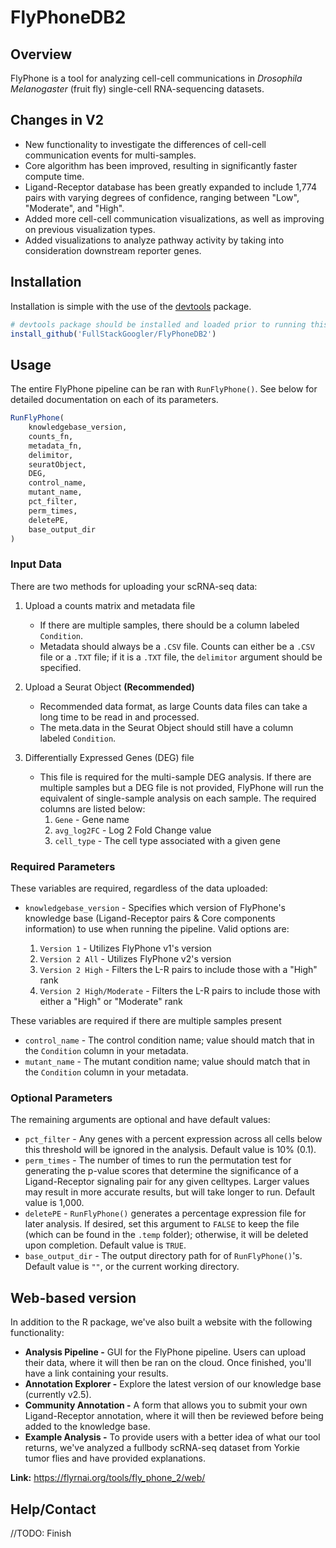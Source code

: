 # FlyPhoneDB2

## Overview

FlyPhone is a tool for analyzing cell-cell communications in *Drosophila Melanogaster* (fruit fly) single-cell RNA-sequencing datasets.

## Changes in V2

- New functionality to investigate the differences of cell-cell communication events for multi-samples.
- Core algorithm has been improved, resulting in significantly faster compute time.
- Ligand-Receptor database has been greatly expanded to include 1,774 pairs with varying degrees of confidence, ranging between "Low", "Moderate", and "High".
- Added more cell-cell communication visualizations, as well as improving on previous visualization types.
- Added visualizations to analyze pathway activity by taking into consideration downstream reporter genes.

## Installation
Installation is simple with the use of the [devtools](https://devtools.r-lib.org/) package.

```R
# devtools package should be installed and loaded prior to running this command
install_github('FullStackGoogler/FlyPhoneDB2')
```

## Usage

The entire FlyPhone pipeline can be ran with `RunFlyPhone()`. See below for detailed documentation on each of its parameters.

```R
RunFlyPhone(
    knowledgebase_version,
    counts_fn,
    metadata_fn,
    delimitor,
    seuratObject,
    DEG,
    control_name,
    mutant_name,
    pct_filter,
    perm_times,
    deletePE,
    base_output_dir
)
```

### Input Data

There are two methods for uploading your scRNA-seq data:

1. Upload a counts matrix and metadata file
    - If there are multiple samples, there should be a column labeled `Condition`.
    - Metadata should always be a `.CSV` file. Counts can either be a `.CSV` file or a `.TXT` file; if it is a `.TXT` file, the `delimitor` argument should be specified.

2. Upload a Seurat Object **(Recommended)** 
    - Recommended data format, as large Counts data files can take a long time to be read in and processed.
    - The meta.data in the Seurat Object should still have a column labeled `Condition`.

3. Differentially Expressed Genes (DEG) file
    - This file is required for the multi-sample DEG analysis. If there are multiple samples but a DEG file is not provided, FlyPhone will run the equivalent of single-sample analysis on each sample. The required columns are listed below:
        1. `Gene` - Gene name
        2. `avg_log2FC` - Log 2 Fold Change value
        3. `cell_type` - The cell type associated with a given gene

### Required Parameters

These variables are required, regardless of the data uploaded:
- `knowledgebase_version` - Specifies which version of FlyPhone's knowledge base (Ligand-Receptor pairs & Core components information) to use when running the pipeline. Valid options are:

    1. `Version 1` - Utilizes FlyPhone v1's version
    2. `Version 2 All` - Utilizes FlyPhone v2's version
    3. `Version 2 High` - Filters the L-R pairs to include those with a "High" rank
    4. `Version 2 High/Moderate` - Filters the L-R pairs to include those with either a "High" or "Moderate" rank

These variables are required if there are multiple samples present
- `control_name` - The control condition name; value should match that in the `Condition` column in your metadata.
- `mutant_name` - The mutant condition name; value should match that in the `Condition` column in your metadata.

### Optional Parameters

The remaining arguments are optional and have default values:

- `pct_filter` - Any genes with a percent expression across all cells below this threshold will be ignored in the analysis. Default value is 10% (0.1).
- `perm_times` - The number of times to run the permutation test for generating the p-value scores that determine the significance of a Ligand-Receptor signaling pair for any given celltypes. Larger values may result in more accurate results, but will take longer to run. Default value is 1,000.
- `deletePE` - `RunFlyPhone()` generates a percentage expression file for later analysis. If desired, set this argument to `FALSE` to keep the file (which can be found in the `.temp` folder); otherwise, it will be deleted upon completion. Default value is `TRUE`.
- `base_output_dir` - The output directory path for of `RunFlyPhone()`'s. Default value is `""`, or the current working directory.

## Web-based version

In addition to the R package, we've also built a website with the following functionality:
- **Analysis Pipeline -** GUI for the FlyPhone pipeline. Users can upload their data, where it will then be ran on the cloud. Once finished, you'll have a link containing your results.
- **Annotation Explorer -** Explore the latest version of our knowledge base (currently v2.5).
- **Community Annotation -** A form that allows you to submit your own Ligand-Receptor annotation, where it will then be reviewed before being added to the knowledge base.
- **Example Analysis -** To provide users with a better idea of what our tool returns, we've analyzed a fullbody scRNA-seq dataset from Yorkie tumor flies and have provided explanations.

**Link:** https://flyrnai.org/tools/fly_phone_2/web/

## Help/Contact

//TODO: Finish